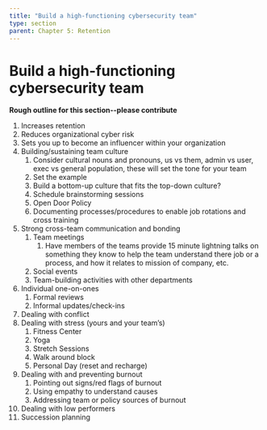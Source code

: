 ```yaml
---
title: "Build a high-functioning cybersecurity team"
type: section
parent: Chapter 5: Retention
---
```

Build a high-functioning cybersecurity team
===========================================

**Rough outline for this section--please contribute**

  1. Increases retention  
  1. Reduces organizational cyber risk  
  1. Sets you up to become an influencer within your organization  
  1. Building/sustaining team culture  
      1. Consider cultural nouns and pronouns, us vs them, admin vs user, exec vs general population, these will set the tone for your team  
      1. Set the example  
      1. Build a bottom-up culture that fits the top-down culture?  
	  1. Schedule brainstorming sessions  
      1. Open Door Policy  
      1. Documenting processes/procedures to enable job rotations and cross training  
  1. Strong cross-team communication and bonding  
      1. Team meetings  
          1. Have members of the teams provide 15 minute lightning talks on something they know to help the team understand there job or a process, and how it relates to mission of company, etc.  
      1. Social events  
      1. Team-building activities with other departments  
  1. Individual one-on-ones  
      1. Formal reviews  
	  1. Informal updates/check-ins  
  1. Dealing with conflict  
  1. Dealing with stress (yours and your team’s)  
      1. Fitness Center  
      1. Yoga  
      1. Stretch Sessions  
      1. Walk around block  
      1. Personal Day (reset and recharge)  
  1. Dealing with and preventing burnout  
      1. Pointing out signs/red flags of burnout  
      2. Using empathy to understand causes  
      3. Addressing team or policy sources of burnout  
  1. Dealing with low performers
  1. Succession planning
